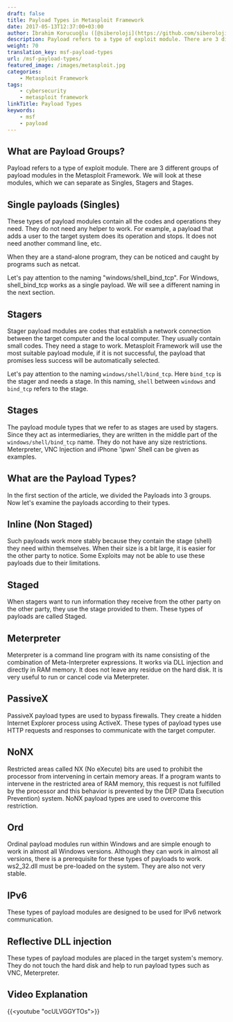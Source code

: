 ```yaml
---
draft: false
title: Payload Types in Metasploit Framework
date: 2017-05-13T12:37:00+03:00
author: İbrahim Korucuoğlu ([@siberoloji](https://github.com/siberoloji))
description: Payload refers to a type of exploit module. There are 3 different groups of payload modules in the Metasploit Framework.
weight: 70
translation_key: msf-payload-types
url: /msf-payload-types/
featured_image: /images/metasploit.jpg
categories:
    - Metasploit Framework
tags:
    - cybersecurity
    - metasploit framework
linkTitle: Payload Types
keywords:
    - msf
    - payload
---
```


## What are Payload Groups?

Payload refers to a type of exploit module. There are 3 different groups of payload modules in the Metasploit Framework. We will look at these modules, which we can separate as Singles, Stagers and Stages.

## Single payloads (Singles)

These types of payload modules contain all the codes and operations they need. They do not need any helper to work. For example, a payload that adds a user to the target system does its operation and stops. It does not need another command line, etc.

When they are a stand-alone program, they can be noticed and caught by programs such as netcat.

Let's pay attention to the naming "windows/shell_bind_tcp". For Windows, shell_bind_tcp works as a single payload. We will see a different naming in the next section.

## Stagers

Stager payload modules are codes that establish a network connection between the target computer and the local computer. They usually contain small codes. They need a stage to work. Metasploit Framework will use the most suitable payload module, if it is not successful, the payload that promises less success will be automatically selected.

Let's pay attention to the naming `windows/shell/bind_tcp`. Here `bind_tcp` is the stager and needs a stage. In this naming, `shell` between `windows` and `bind_tcp` refers to the stage.

## Stages

The payload module types that we refer to as stages are used by stagers. Since they act as intermediaries, they are written in the middle part of the `windows/shell/bind_tcp` name. They do not have any size restrictions. Meterpreter, VNC Injection and iPhone 'ipwn' Shell can be given as examples.

## What are the Payload Types?

In the first section of the article, we divided the Payloads into 3 groups. Now let's examine the payloads according to their types.

## Inline (Non Staged)

Such payloads work more stably because they contain the stage (shell) they need within themselves. When their size is a bit large, it is easier for the other party to notice. Some Exploits may not be able to use these payloads due to their limitations.

## Staged

When stagers want to run information they receive from the other party on the other party, they use the stage provided to them. These types of payloads are called Staged.

## Meterpreter

Meterpreter is a command line program with its name consisting of the combination of Meta-Interpreter expressions. It works via DLL injection and directly in RAM memory. It does not leave any residue on the hard disk. It is very useful to run or cancel code via Meterpreter.

## PassiveX

PassiveX payload types are used to bypass firewalls. They create a hidden Internet Explorer process using ActiveX. These types of payload types use HTTP requests and responses to communicate with the target computer.

## NoNX

Restricted areas called NX (No eXecute) bits are used to prohibit the processor from intervening in certain memory areas. If a program wants to intervene in the restricted area of ​​RAM memory, this request is not fulfilled by the processor and this behavior is prevented by the DEP (Data Execution Prevention) system. NoNX payload types are used to overcome this restriction.

## Ord

Ordinal payload modules run within Windows and are simple enough to work in almost all Windows versions. Although they can work in almost all versions, there is a prerequisite for these types of payloads to work. ws2_32.dll must be pre-loaded on the system. They are also not very stable.

## IPv6

These types of payload modules are designed to be used for IPv6 network communication.

## Reflective DLL injection

These types of payload modules are placed in the target system's memory. They do not touch the hard disk and help to run payload types such as VNC, Meterpreter.

## Video Explanation

{{<youtube "ocULVGGYTOs">}}
